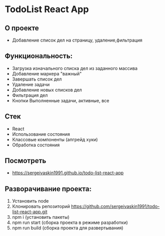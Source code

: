 # TodoList React App

## О проекте 
- Добавление список дел на страницу, удаление,фильтрация

## Функциональность:
 - Загрузка изначального списка дел из заданного массива
 - Добавление маркера "важный"
 - Завершать список дел
 - Удаление задачи
 - Добавление новых списков дел
 - Фильтрация дел
 - Кнопки Выполненные задачи, активные, все

 ## Стек
- React
- Использование состояния
- Классовые компоненты (апгрейд хуки)
- Обработка состояния

## Посмотреть
 - https://sergeivaskin1991.github.io/todo-list-react-app
 
 ## Разворачивание проекта:  

  1. Установить node
  2. Клонировать репозиторий https://github.com/sergeivaskin1991/todo-list-react-app.git
  3. npm i (установить пакеты)
  4. npm run start (сборка проекта в режиме разработки)
  5. npm run build (сборка проекта для развертывания)
